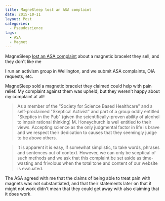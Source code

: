 ```yaml
---
title: MagneSleep lost an ASA complaint
date: 2015-10-11
layout: Post
categories:
  - Pseudoscience
tags:
  - ASA
  - Magnet
---
```


MagneSleep [lost an ASA complaint](http://asa.sbh.nz/complaint/15360) about a magnetic bracelet they sell, and they don't like me

<!-- more -->

I run an activism group in Wellington, and we submit ASA complaints, OIA requests, etc.

MagneSleep sold a magnetic bracelet they claimed could help with pain relief. My complaint against them was upheld, but they weren't happy about my complaint at all!

> As a member of the "Society for Science Based Healthcare" and a self-proclaimed "Skeptical Activist" and part of a group oddly entitled "Skeptics in the Pub" (given the scientifically-proven ability of alcohol to impair rational thinking) M. Honeychurch is well entitled to their views. Accepting science as the only judgmental factor in life is brave and we respect their dedication to causes that they seemingly judge to be above others.

> It is apparent it is easy, if somewhat simplistic, to take words, phrases and sentences out of context. However, we can only be sceptical of such methods and we ask that this complaint be set aside as time-wasting and frivolous when the total tone and content of our website is evaluated.

The ASA agreed with me that the claims of being able to treat pain with magnets was not substantiated, and that their statements later on that it might not work didn't mean that they could get away with also claiming that it does work.
